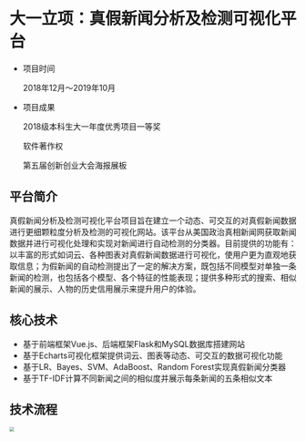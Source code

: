 # 大一立项：真假新闻分析及检测可视化平台

* 项目时间

  2018年12月～2019年10月

* 项目成果

  2018级本科生大一年度优秀项目一等奖

  软件著作权

  第五届创新创业大会海报展板

## 平台简介

真假新闻分析及检测可视化平台项目旨在建立一个动态、可交互的对真假新闻数据进行更细颗粒度分析及检测的可视化网站。该平台从美国政治真相新闻网获取新闻数据并进行可视化处理和实现对新闻进行自动检测的分类器。目前提供的功能有：以丰富的形式如词云、各种图表对真假新闻数据进行可视化，使用户更为直观地获取信息；为假新闻的自动检测提出了一定的解决方案，既包括不同模型对单独一条新闻的检测，也包括各个模型、各个特征的性能表现；提供多种形式的搜索、相似新闻的展示、人物的历史信用展示来提升用户的体验。

## 核心技术

* 基于前端框架Vue.js、后端框架Flask和MySQL数据库搭建网站
* 基于Echarts可视化框架提供词云、图表等动态、可交互的数据可视化功能
* 基于LR、Bayes、SVM、AdaBoost、Random Forest实现真假新闻分类器 
* 基于TF-IDF计算不同新闻之间的相似度并展示每条新闻的五条相似文本

## 技术流程

<img src="https://tva1.sinaimg.cn/large/007S8ZIlgy1giv0cqydvlj31un0u0n8e.jpg" style="zoom:50%;" />


